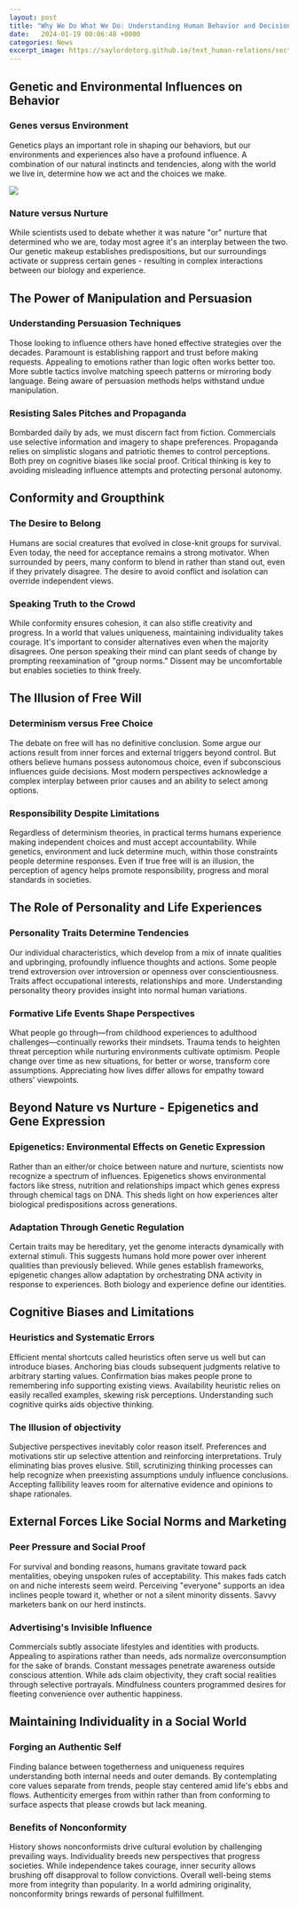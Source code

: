 ```yaml
---
layout: post
title: "Why We Do What We Do: Understanding Human Behavior and Decision Making"
date:   2024-01-19 00:06:48 +0000
categories: News
excerpt_image: https://saylordotorg.github.io/text_human-relations/section_12/631f8a657987400a0a4f4aff65c215bd.jpg
---
```

## Genetic and Environmental Influences on Behavior

### Genes versus Environment

Genetics plays an important role in shaping our behaviors, but our environments and experiences also have a profound influence. A combination of our natural instincts and tendencies, along with the world we live in, determine how we act and the choices we make. 


![](https://saylordotorg.github.io/text_human-relations/section_12/631f8a657987400a0a4f4aff65c215bd.jpg)
### Nature versus Nurture

While scientists used to debate whether it was nature "or" nurture that determined who we are, today most agree it's an interplay between the two. Our genetic makeup establishes predispositions, but our surroundings activate or suppress certain genes - resulting in complex interactions between our biology and experience. 

## The Power of Manipulation and Persuasion 

### Understanding Persuasion Techniques 

Those looking to influence others have honed effective strategies over the decades. Paramount is establishing rapport and trust before making requests. Appealing to emotions rather than logic often works better too. More subtle tactics involve matching speech patterns or mirroring body language. Being aware of persuasion methods helps withstand undue manipulation.

### Resisting Sales Pitches and Propaganda  

Bombarded daily by ads, we must discern fact from fiction. Commercials use selective information and imagery to shape preferences. Propaganda relies on simplistic slogans and patriotic themes to control perceptions. Both prey on cognitive biases like social proof. Critical thinking is key to avoiding misleading influence attempts and protecting personal autonomy.

## Conformity and Groupthink

### The Desire to Belong   

Humans are social creatures that evolved in close-knit groups for survival. Even today, the need for acceptance remains a strong motivator. When surrounded by peers, many conform to blend in rather than stand out, even if they privately disagree. The desire to avoid conflict and isolation can override independent views.

### Speaking Truth to the Crowd

While conformity ensures cohesion, it can also stifle creativity and progress. In a world that values uniqueness, maintaining individuality takes courage. It's important to consider alternatives even when the majority disagrees. One person speaking their mind can plant seeds of change by prompting reexamination of "group norms." Dissent may be uncomfortable but enables societies to think freely.

## The Illusion of Free Will 

### Determinism versus Free Choice

The debate on free will has no definitive conclusion. Some argue our actions result from inner forces and external triggers beyond control. But others believe humans possess autonomous choice, even if subconscious influences guide decisions. Most modern perspectives acknowledge a complex interplay between prior causes and an ability to select among options. 

### Responsibility Despite Limitations

Regardless of determinism theories, in practical terms humans experience making independent choices and must accept accountability. While genetics, environment and luck determine much, within those constraints people determine responses. Even if true free will is an illusion, the perception of agency helps promote responsibility, progress and moral standards in societies.

## The Role of Personality and Life Experiences

### Personality Traits Determine Tendencies

Our individual characteristics, which develop from a mix of innate qualities and upbringing, profoundly influence thoughts and actions. Some people trend extroversion over introversion or openness over conscientiousness. Traits affect occupational interests, relationships and more. Understanding personality theory provides insight into normal human variations.

### Formative Life Events Shape Perspectives  

What people go through—from childhood experiences to adulthood challenges—continually reworks their mindsets. Trauma tends to heighten threat perception while nurturing environments cultivate optimism. People change over time as new situations, for better or worse, transform core assumptions. Appreciating how lives differ allows for empathy toward others' viewpoints.

## Beyond Nature vs Nurture - Epigenetics and Gene Expression

### Epigenetics: Environmental Effects on Genetic Expression

Rather than an either/or choice between nature and nurture, scientists now recognize a spectrum of influences. Epigenetics shows environmental factors like stress, nutrition and relationships impact which genes express through chemical tags on DNA. This sheds light on how experiences alter biological predispositions across generations. 

### Adaptation Through Genetic Regulation

Certain traits may be hereditary, yet the genome interacts dynamically with external stimuli. This suggests humans hold more power over inherent qualities than previously believed. While genes establish frameworks, epigenetic changes allow adaptation by orchestrating DNA activity in response to experiences. Both biology and experience define our identities.

## Cognitive Biases and Limitations

### Heuristics and Systematic Errors   

Efficient mental shortcuts called heuristics often serve us well but can introduce biases. Anchoring bias clouds subsequent judgments relative to arbitrary starting values. Confirmation bias makes people prone to remembering info supporting existing views. Availability heuristic relies on easily recalled examples, skewing risk perceptions. Understanding such cognitive quirks aids objective thinking. 

### The Illusion of objectivity

Subjective perspectives inevitably color reason itself. Preferences and motivations stir up selective attention and reinforcing interpretations. Truly eliminating bias proves elusive. Still, scrutinizing thinking processes can help recognize when preexisting assumptions unduly influence conclusions. Accepting fallibility leaves room for alternative evidence and opinions to shape rationales.

## External Forces Like Social Norms and Marketing

### Peer Pressure and Social Proof

For survival and bonding reasons, humans gravitate toward pack mentalities, obeying unspoken rules of acceptability. This makes fads catch on and niche interests seem weird. Perceiving "everyone" supports an idea inclines people toward it, whether or not a silent minority dissents. Savvy marketers bank on our herd instincts.

### Advertising's Invisible Influence  

Commercials subtly associate lifestyles and identities with products. Appealing to aspirations rather than needs, ads normalize overconsumption for the sake of brands. Constant messages penetrate awareness outside conscious attention. While ads claim objectivity, they craft social realities through selective portrayals. Mindfulness counters programmed desires for fleeting convenience over authentic happiness. 

## Maintaining Individuality in a Social World

### Forging an Authentic Self 

Finding balance between togetherness and uniqueness requires understanding both internal needs and outer demands. By contemplating core values separate from trends, people stay centered amid life's ebbs and flows. Authenticity emerges from within rather than from conforming to surface aspects that please crowds but lack meaning.

### Benefits of Nonconformity

History shows nonconformists drive cultural evolution by challenging prevailing ways. Individuality breeds new perspectives that progress societies. While independence takes courage, inner security allows brushing off disapproval to follow convictions. Overall well-being stems more from integrity than popularity. In a world admiring originality, nonconformity brings rewards of personal fulfillment.
